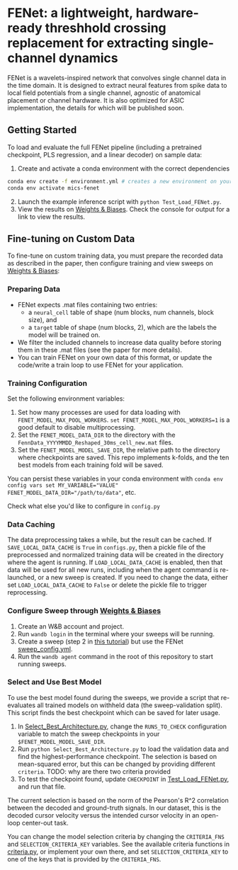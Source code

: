# FENet: a lightweight, hardware-ready threshhold crossing replacement for extracting single-channel dynamics 

FENet is a wavelets-inspired network that convolves single channel data in the time domain. It is designed to extract neural features from spike data to local field potentials from a single channel, agnostic of anatomical placement or channel hardware. It is also optimized for ASIC implementation, the details for which will be published soon. 

## Getting Started

To load and evaluate the full FENet pipeline (including a pretrained checkpoint, PLS regression, and a linear decoder) on sample data:

1. Create and activate a conda environment with the correct dependencies
```sh
conda env create -f environment.yml # creates a new environment on your machine called mics-fenet
conda env activate mics-fenet
```
2. Launch the example inference script with `python Test_Load_FENet.py`. 
3. View the results on [Weights & Biases](https://wandb.ai). Check the console for output for a link to view the results.


## Fine-tuning on Custom Data

To fine-tune on custom training data, you must prepare the recorded data as described in the paper, then configure training and view sweeps on [Weights & Biases](https://wandb.ai):

### Preparing Data
- FENet expects .mat files containing two entries:
    - a `neural_cell` table of shape (num blocks, num channels, block size), and 
    - a `target` table of shape (num blocks, 2), which are the labels the model will be trained on. 
- We filter the included channels to increase data quality before storing them in these .mat files (see the paper for more details).
- You can train FENet on your own data of this format, or update the code/write a train loop to use FENet for your application.

### Training Configuration
Set the following environment variables:
1. Set how many processes are used for data loading  with `FENET_MODEL_MAX_POOL_WORKERS`. `set FENET_MODEL_MAX_POOL_WORKERS=1` is a good default to disable multiprocessing. 
2. Set the `FENET_MODEL_DATA_DIR` to the directory with the `FennData_YYYYMMDD_Reshaped_30ms_cell_new.mat` files. 
3. Set the `FENET_MODEL_MODEL_SAVE_DIR`, the relative path to the directory where checkpoints are saved. This repo implements k-folds, and the ten best models from each training fold will be saved.

You can persist these variables in your conda environment with `conda env config vars set MY_VARIABLE="VALUE" FENET_MODEL_DATA_DIR="/path/to/data"`, etc. 

Check what else you'd like to configure in `config.py`

### Data Caching 
The data preprocessing takes a while, but the result can be cached. If `SAVE_LOCAL_DATA_CACHE` is `True` in `configs.py`, then a pickle file of the preprocessed and normalized training data will be created in the directory where the agent is running. If `LOAD_LOCAL_DATA_CACHE` is enabled, then that data will be used for all new runs, including when the agent command is re-launched, or a new sweep is created. If you need to change the data, either set `LOAD_LOCAL_DATA_CACHE` to `False` or delete the pickle file to trigger reprocessing.

### Configure Sweep through [Weights & Biases](https://wandb.ai)
1. Create an W&B account and project.
2. Run `wandb login` in the terminal where your sweeps will be running.
2. Create a sweep (step 2 in [this tutorial](https://docs.wandb.ai/guides/sweeps/existing-project#2-create-a-sweep)) but use the FENet [sweep_config.yml](./sweep_config.yml).
3. Run the `wandb agent` command in the root of this repository to start running sweeps.

### Select and Use Best Model

To use the best model found during the sweeps, we provide a script that re-evaluates all trained models on withheld data (the sweep-validation split). This script finds the best checkpoint which can be saved for later usage.

1. In [Select_Best_Architecture.py](./Select_Best_Architecture.py), change the `RUNS_TO_CHECK` configuration variable to match the sweep checkpoints in your `$FENET_MODEL_MODEL_SAVE_DIR`.
2. Run `python Select_Best_Architecture.py` to load the validation data and find the highest-performance checkpoint. The selection is based on mean-squared error, but this can be changed by providing different `criteria`.   TODO: why are there two criteria provided
3. To test the checkpoint found, update `CHECKPOINT` in [Test_Load_FENet.py](./Test_Load_FENet.py), and run that file. 

The current selection is based on the norm of the Pearson's R^2 correlation between the decoded and ground-truth signals. In our dataset, this is the decoded cursor velocity versus the intended cursor velocity in an open-loop center-out task.

You can change the model selection criteria by changing the `CRITERIA_FNS` and `SELECTION_CRITERIA_KEY` variables. See the available criteria functions in [criteria.py](./criteria.py), or implement your own there, and set `SELECTION_CRITERIA_KEY` to one of the keys that is provided by the `CRITERIA_FNS`.
